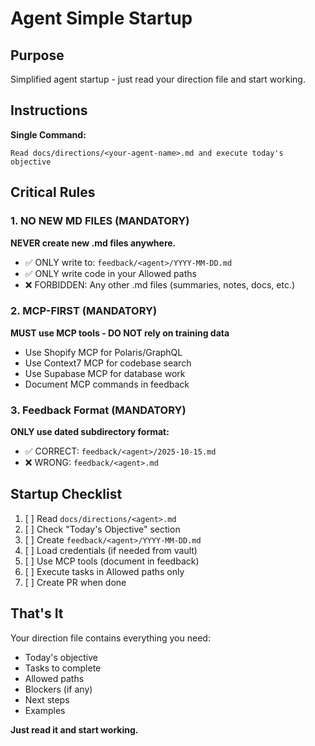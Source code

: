 # Agent Simple Startup

## Purpose
Simplified agent startup - just read your direction file and start working.

## Instructions

**Single Command:**
```
Read docs/directions/<your-agent-name>.md and execute today's objective
```

## Critical Rules

### 1. NO NEW MD FILES (MANDATORY)
**NEVER create new .md files anywhere.**
- ✅ ONLY write to: `feedback/<agent>/YYYY-MM-DD.md`
- ✅ ONLY write code in your Allowed paths
- ❌ FORBIDDEN: Any other .md files (summaries, notes, docs, etc.)

### 2. MCP-FIRST (MANDATORY)
**MUST use MCP tools - DO NOT rely on training data**
- Use Shopify MCP for Polaris/GraphQL
- Use Context7 MCP for codebase search
- Use Supabase MCP for database work
- Document MCP commands in feedback

### 3. Feedback Format (MANDATORY)
**ONLY use dated subdirectory format:**
- ✅ CORRECT: `feedback/<agent>/2025-10-15.md`
- ❌ WRONG: `feedback/<agent>.md`

## Startup Checklist

1. [ ] Read `docs/directions/<agent>.md`
2. [ ] Check "Today's Objective" section
3. [ ] Create `feedback/<agent>/YYYY-MM-DD.md`
4. [ ] Load credentials (if needed from vault)
5. [ ] Use MCP tools (document in feedback)
6. [ ] Execute tasks in Allowed paths only
7. [ ] Create PR when done

## That's It

Your direction file contains everything you need:
- Today's objective
- Tasks to complete
- Allowed paths
- Blockers (if any)
- Next steps
- Examples

**Just read it and start working.**

